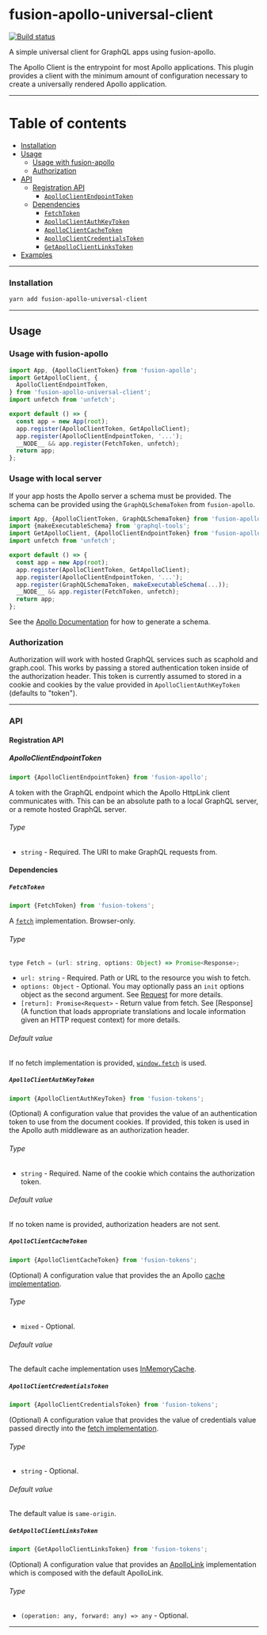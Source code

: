 # fusion-apollo-universal-client

[![Build status](https://badge.buildkite.com/107d4baa53a894926a5da4e9552291e6e1b8133d6f665729cc.svg?branch=master)](https://buildkite.com/uberopensource/fusion-apollo-universal-client)

A simple universal client for GraphQL apps using fusion-apollo.

The Apollo Client is the entrypoint for most Apollo applications. This plugin provides a client with the minimum amount of configuration necessary to create a universally rendered Apollo application.

---

# Table of contents

- [Installation](#installation)
- [Usage](#usage)
  - [Usage with fusion-apollo](#usage-with-fusion-apollo)
  - [Authorization](#authorization)
- [API](#api)
  - [Registration API](#registration-api)
    - [`ApolloClientEndpointToken`](#apolloclientendpointtoken)
  - [Dependencies](#dependencies)
    - [`FetchToken`](#fetchtoken)
    - [`ApolloClientAuthKeyToken`](#apolloclientauthkeytoken)
    - [`ApolloClientCacheToken`](#apolloclientcachetoken)
    - [`ApolloClientCredentialsToken`](#apolloclientcredentialstoken)
    - [`GetApolloClientLinksToken`](#getapolloclientlinkstoken)
- [Examples](#examples)

---

### Installation

```sh
yarn add fusion-apollo-universal-client
```

---

## Usage

### Usage with fusion-apollo

```js
import App, {ApolloClientToken} from 'fusion-apollo';
import GetApolloClient, {
  ApolloClientEndpointToken,
} from 'fusion-apollo-universal-client';
import unfetch from 'unfetch';

export default () => {
  const app = new App(root);
  app.register(ApolloClientToken, GetApolloClient);
  app.register(ApolloClientEndpointToken, '...');
  __NODE__ && app.register(FetchToken, unfetch);
  return app;
};
```

### Usage with local server

If your app hosts the Apollo server a schema must be provided.
The schema can be provided using the `GraphQLSchemaToken` from `fusion-apollo`.

```js
import App, {ApolloClientToken, GraphQLSchemaToken} from 'fusion-apollo';
import {makeExecutableSchema} from 'graphql-tools';
import GetApolloClient, {ApolloClientEndpointToken} from 'fusion-apollo-universal-client';
import unfetch from 'unfetch';

export default () => {
  const app = new App(root);
  app.register(ApolloClientToken, GetApolloClient);
  app.register(ApolloClientEndpointToken, '...');
  app.register(GraphQLSchemaToken, makeExecutableSchema(...));
  __NODE__ && app.register(FetchToken, unfetch);
  return app;
};
```

See the [Apollo Documentation](https://www.apollographql.com/docs/graphql-tools/generate-schema.html) for how to generate a schema.

### Authorization

Authorization will work with hosted GraphQL services such as scaphold and graph.cool. This works by passing a stored authentication token inside of the authorization header. This token is currently assumed to stored in a cookie and cookies by the value provided in `ApolloClientAuthKeyToken` (defaults to "token").

---

### API

#### Registration API

##### ApolloClientEndpointToken

```js
import {ApolloClientEndpointToken} from 'fusion-apollo';
```

A token with the GraphQL endpoint which the Apollo HttpLink client communicates with. This can be an absolute path to a local GraphQL server, or a remote hosted GraphQL server.

###### Type

- `string` - Required. The URI to make GraphQL requests from.

#### Dependencies

##### `FetchToken`

```js
import {FetchToken} from 'fusion-tokens';
```

A [`fetch`](https://developer.mozilla.org/en-US/docs/Web/API/Fetch_API) implementation. Browser-only.

###### Type

```js
type Fetch = (url: string, options: Object) => Promise<Response>;
```

- `url: string` - Required. Path or URL to the resource you wish to fetch.
- `options: Object` - Optional. You may optionally pass an `init` options object as the second argument. See [Request](https://developer.mozilla.org/en-US/docs/Web/API/Request) for more details.
- `[return]: Promise<Request>` - Return value from fetch. See [Response](A function that loads appropriate translations and locale information given an HTTP request context) for more details.

###### Default value

If no fetch implementation is provided, [`window.fetch`](https://developer.mozilla.org/en-US/docs/Web/API/WindowOrWorkerGlobalScope/fetch) is used.

##### `ApolloClientAuthKeyToken`

```js
import {ApolloClientAuthKeyToken} from 'fusion-tokens';
```

(Optional) A configuration value that provides the value of an authentication token to use from the document cookies. If provided, this token is used in the Apollo auth middleware as an authorization header.

###### Type

- `string` - Required. Name of the cookie which contains the authorization token.

###### Default value

If no token name is provided, authorization headers are not sent.

##### `ApolloClientCacheToken`

```js
import {ApolloClientCacheToken} from 'fusion-tokens';
```

(Optional) A configuration value that provides the an Apollo [cache implementation](https://www.apollographql.com/docs/react/advanced/caching.html).

###### Type

- `mixed` - Optional.

###### Default value

The default cache implementation uses [InMemoryCache](https://github.com/apollographql/apollo-client/tree/master/packages/apollo-cache-inmemory).

##### `ApolloClientCredentialsToken`

```js
import {ApolloClientCredentialsToken} from 'fusion-tokens';
```

(Optional) A configuration value that provides the value of credentials value passed directly into the [fetch implementation](https://github.com/github/fetch).

###### Type

- `string` - Optional.

###### Default value

The default value is `same-origin`.

##### `GetApolloClientLinksToken`

```js
import {GetApolloClientLinksToken} from 'fusion-tokens';
```

(Optional) A configuration value that provides an [ApolloLink](https://www.apollographql.com/docs/link/composition.html) implementation which is composed with the default ApolloLink.

###### Type

- `(operation: any, forward: any) => any` - Optional.

---
